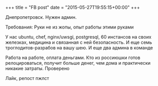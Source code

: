 +++
title = "FB post"
date = "2015-05-27T19:55:15+00:00"
+++

Днепропетровск. Нужен админ. 

Требования: Руки не из жопы, опыт работы этими руками

У нас ubuntu, chef, nginx/uwsgi, postgresql, 60 инстансов на своих железках, медицина и связанная с ней безопасность. И еще семь троглодитов-разрабов на вашу шею. И еще два админа в команде

Работа на работе, оплата деньгами. Кто из россиюшки готов релоцироваться, получит больше денег, чем дома и практически никакие затраты. Проверено

Лайк, репост пжлст



